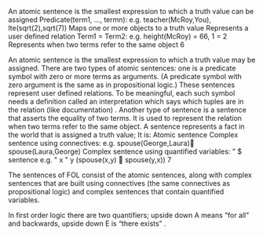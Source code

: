 ﻿An atomic sentence is the smallest expression to which a truth value can be assigned
Predicate(term1, …, termn):
e.g. teacher(McRoy,You), lte(sqrt(2),sqrt(7))
Maps one or more objects to a truth value
Represents a user defined relation
Term1 = Term2:
e.g. height(McRoy) = 66,  1 = 2
Represents when two terms refer to the same object
6

An atomic sentence is the smallest expression to which a truth value may be assigned.
There are two types of atomic sentences: 
	one is a predicate symbol with zero or more terms as arguments. (A predicate symbol with zero argument is the same as in propositional logic.) These sentences represent user defined relations. To be meaningful, each such symbol needs a definition called an interpretation which says which tuples are in the relation (like documentation) .
	Another type of sentence is a sentence that asserts the equality of two terms. It is used to represent the relation when two terms refer to the same object.
A sentence represents a fact in the world that is assigned a truth value; It is:
Atomic sentence
Complex sentence using connectives: 
e.g. spouse(George,Laura) spouse(Laura,George)
Complex sentence using quantified variables: " $ sentence 
e.g. " x " y (spouse(x,y)  spouse(y,x))
7

The sentences of FOL consist of the atomic sentences, along with complex sentences that are built using connectives (the same connectives as propositional logic) and complex sentences that contain quantified variables.

In first order logic there are two quantifiers; upside down A means “for all” and backwards, upside down E is “there exists” .